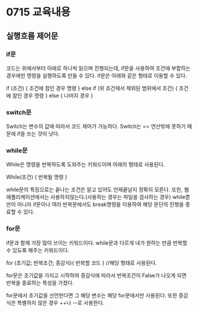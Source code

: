 # 0715 교육내용

## 실행흐름 제어문

### if문

 코드는 위에서부터 아래로 하나씩 읽으며 진행되는데, if문을 사용하여 조건에 부합하는 경우에만 명령을 실행하도록 만들 수 있다.
if문은 아래와 같은 형태로 이용할 수 있다.

if (조건) { 
  조건에 참인 경우  명령
} else if (위 조건에서 제외된 범위에서 조건) {
  조건에 참인 경우 명령
} else {
  나머지 경우
}

### switch문

Switch는 변수의 값에 따라서 코드 제어가 가능하다. Switch는 == 연산밖에 못하기 때문에 if을 쓰는 것이 낫다.

### while문

 While은 명령을 반복하도록 도와주는 키워드이며 아래의 형태로 사용된다.
 
  While(조건) { 
    반복될 명령
  }
 
 while문의 특징으로는 끝나는 조건은 알고 있어도 언제끝날지 정확히 모른다. 또한, 웹 애플리케이션에서는 사용하지않는다.(사용하는 경우는 파일을 검사하는 경우)
 while뿐만이 아니라 if문이나 여러 반복문에서도 break명령을 이용하여 해당 문단의 진행을 종료할 수 있다.

 ### for문

 if문과 함께 가장 많이 쓰이는 키워드이다. while문과 다르게 내가 원하는 만큼 반복할 수 있도록 해주는 키워드이다.

for (초기값; 반복조건; 증감식){
  반복할 코드
}        //해당 형태로 사용된다.

for문은 초기값을 가지고 시작하여 증감식에 따라서 반복조건이 False가 나오게 되면 반복을 종료하는 특성을 가졌다.

for문에서 초기값을 선언한다면 그 해당 변수는 해당 for문에서만 사용된다. 또한 증감식은 특별하지 않은 경우 ++나 --로 사용한다.

 
